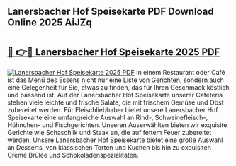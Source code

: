 ## Lanersbacher Hof Speisekarte PDF Download Online 2025 AiJZq

# <h2><a href="http://gcbcwqk.nevu.top/?p=Lanersbacher+Hof+Speisekarte">🔗 👉🔴 Lanersbacher Hof Speisekarte 2025 PDF</a></h2>

[![Lanersbacher Hof Speisekarte 2025 PDF](https://i.imgur.com/dBaPXMq.png)](http://gcbcwqk.nevu.top/?p=Lanersbacher+Hof+Speisekarte)
In einem Restaurant oder Café ist das Menü des Essens nicht nur eine Liste von Gerichten, sondern auch eine Gelegenheit für Sie, etwas zu finden, das für Ihren Geschmack köstlich und passend ist. Auf der Lanersbacher Hof Speisekarte unserer Cafeteria stehen viele leichte und frische Salate, die mit frischem Gemüse und Obst zubereitet werden. Für Fleischliebhaber bietet unsere Lanersbacher Hof Speisekarte eine umfangreiche Auswahl an Rind-, Schweinefleisch-, Hühnchen- und Fischgerichten. Unseren Auserwählten bieten wir exquisite Gerichte wie Schaschlik und Steak an, die auf fettem Feuer zubereitet werden. Unsere Lanersbacher Hof Speisekarte bietet eine große Auswahl an Desserts, von klassischen Torten und Kuchen bis hin zu exquisiten Crème Brûlée und Schokoladenspezialitäten.
